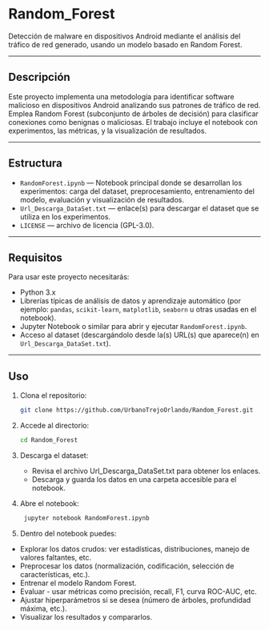 # Random_Forest

Detección de malware en dispositivos Android mediante el análisis del tráfico de red generado, usando un modelo basado en Random Forest.

---

## Descripción

Este proyecto implementa una metodología para identificar software malicioso en dispositivos Android analizando sus patrones de tráfico de red. Emplea Random Forest (subconjunto de árboles de decisión) para clasificar conexiones como benignas o maliciosas. El trabajo incluye el notebook con experimentos, las métricas, y la visualización de resultados.

---

## Estructura

- `RandomForest.ipynb` — Notebook principal donde se desarrollan los experimentos: carga del dataset, preprocesamiento, entrenamiento del modelo, evaluación y visualización de resultados.  
- `Url_Descarga_DataSet.txt` — enlace(s) para descargar el dataset que se utiliza en los experimentos.  
- `LICENSE` — archivo de licencia (GPL-3.0).  

---

## Requisitos

Para usar este proyecto necesitarás:

- Python 3.x  
- Librerías típicas de análisis de datos y aprendizaje automático (por ejemplo: `pandas`, `scikit-learn`, `matplotlib`, `seaborn` u otras usadas en el notebook).  
- Jupyter Notebook o similar para abrir y ejecutar `RandomForest.ipynb`.  
- Acceso al dataset (descargándolo desde la(s) URL(s) que aparece(n) en `Url_Descarga_DataSet.txt`).

---

## Uso

1. Clona el repositorio:

   ```bash
   git clone https://github.com/UrbanoTrejoOrlando/Random_Forest.git
   ```
2. Accede al directorio:
   ```bash
   cd Random_Forest
   ```  
3. Descarga el dataset:
    - Revisa el archivo Url_Descarga_DataSet.txt para obtener los enlaces.
    - Descarga y guarda los datos en una carpeta accesible para el notebook.

4. Abre el notebook:
   ```bash
    jupyter notebook RandomForest.ipynb
   ``` 
5. Dentro del notebook puedes:
   
  - Explorar los datos crudos: ver estadísticas, distribuciones, manejo de valores faltantes, etc.
  - Preprocesar los datos (normalización, codificación, selección de características, etc.).
  - Entrenar el modelo Random Forest.
  - Evaluar - usar métricas como precisión, recall, F1, curva ROC-AUC, etc.
  - Ajustar hiperparámetros si se desea (número de árboles, profundidad máxima, etc.).
  - Visualizar los resultados y compararlos.
